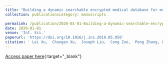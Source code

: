 ```yaml
---
title: "Building a dynamic searchable encrypted medical database for multi-client"
collection: publicationscategory: manuscripts

permalink: /publication/2020-01-01-Building-a-dynamic-searchable-encrypted-medical-database-for-multi-client
date: 2020-01-01
venue: 'Inf. Sci.'
paperurl: 'https://doi.org/10.1016/j.ins.2019.05.056'
citation: ' Lei Xu,  Chungen Xu,  Joseph Liu,  Cong Zuo,  Peng Zhang, &quot;Building a dynamic searchable encrypted medical database for multi-client.&quot; Inf. Sci., 2020.'
---
```

[Access paper here](https://doi.org/10.1016/j.ins.2019.05.056){:target="_blank"}
